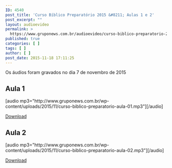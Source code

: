 ```yaml
---
ID: 4540
post_title: 'Curso Bíblico Preparatório 2015 &#8211; Aulas 1 e 2'
post_excerpt: ""
layout: audioevideo
permalink: >
  https://www.gruponews.com.br/audioevideo/curso-biblico-preparatorio-2015-aulas-1-e-2
published: true
categories: [ ]
tags: [ ]
author: [ ]
post_date: 2015-11-18 17:11:25
---
```

Os áudios foram gravados no dia 7 de novembro de 2015

<h2>Aula 1</h2>
[audio mp3="http://www.gruponews.com.br/wp-content/uploads/2015/11/curso-biblico-preparatorio-aula-01.mp3"][/audio]

<a href="http://www.gruponews.com.br/wp-content/uploads/2015/11/curso-biblico-preparatorio-aula-01.mp3">Download</a>

<h2>Aula 2</h2>
[audio mp3="http://www.gruponews.com.br/wp-content/uploads/2015/11/curso-biblico-preparatorio-aula-02.mp3"][/audio]

<a href="http://www.gruponews.com.br/wp-content/uploads/2015/11/curso-biblico-preparatorio-aula-02.mp3">Download</a>